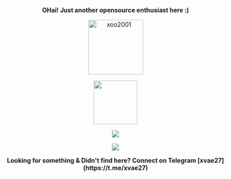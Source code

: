 <p align="center"><strong>OHai! Just another opensource enthusiast here :)</strong></p>
<p align="center"><img width="125" src="https://komarev.com/ghpvc/?username=xoo2001&style=flat-square" alt="xoo2001"></p>
<p align="center"><img width="100" src="https://github.githubassets.com/images/mona-whisper.gif"></p>
<p align="center"><a href="https://github.com/xoo2001"><img src="https://github-readme-stats.vercel.app/api?username=xoo2001&show_icons=true&theme=highcontrast"></a></p>
<p align="center"><a href="https://github.com/xoo2001"><img src="https://github-readme-stats.vercel.app/api/top-langs/?username=xoo2001&theme=highcontrast&layout=compact"></a></p>
<p align="center"><strong>Looking for something & Didn't find here? Connect on Telegram [xvae27](https://t.me/xvae27)<strong></p>

